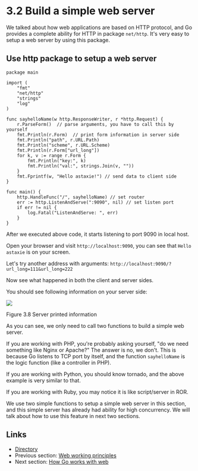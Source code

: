# 3.2 Build a simple web server

We talked about how web applications are based on HTTP protocol, and Go provides a complete ability for HTTP in package `net/http`.  It's very easy to setup a web server by using this package.

## Use http package to setup a web server

	package main

	import (
    	"fmt"
    	"net/http"
    	"strings"
    	"log"
	)

	func sayhelloName(w http.ResponseWriter, r *http.Request) {
    	r.ParseForm()  // parse arguments, you have to call this by yourself
    	fmt.Println(r.Form)  // print form information in server side
    	fmt.Println("path", r.URL.Path)
    	fmt.Println("scheme", r.URL.Scheme)
    	fmt.Println(r.Form["url_long"])
    	for k, v := range r.Form {
        	fmt.Println("key:", k)
        	fmt.Println("val:", strings.Join(v, ""))
    	}
    	fmt.Fprintf(w, "Hello astaxie!") // send data to client side
	}

	func main() {
    	http.HandleFunc("/", sayhelloName) // set router
    	err := http.ListenAndServe(":9090", nil) // set listen port
    	if err != nil {
        	log.Fatal("ListenAndServe: ", err)
    	}
	}
	
After we executed above code, it starts listening to port 9090 in local host.

Open your browser and visit `http://localhost:9090`, you can see that `Hello astaxie` is on your screen.

Let's try another address with arguments: `http://localhost:9090/?url_long=111&url_long=222`

Now see what happened in both the client and server sides.

You should see following information on your server side:

![](images/3.2.goweb.png?raw=true)

Figure 3.8 Server printed information

As you can see, we only need to call two functions to build a simple web server.

If you are working with PHP, you're probably asking yourself, "do we need something like Nginx or Apache?" The answer is no, we don't.  This is because Go listens to TCP port by itself, and the function `sayhelloName` is the logic function (like a controller in PHP).

If you are working with Python, you should know tornado, and the above example is very similar to that.

If you are working with Ruby, you may notice it is like script/server in ROR.

We use two simple functions to setup a simple web server in this section, and this simple server has already had ability for high concurrency. We will talk about how to use this feature in next two sections.

## Links

- [Directory](preface.md)
- Previous section: [Web working principles](03.1.md)
- Next section: [How Go works with web](03.3.md)
